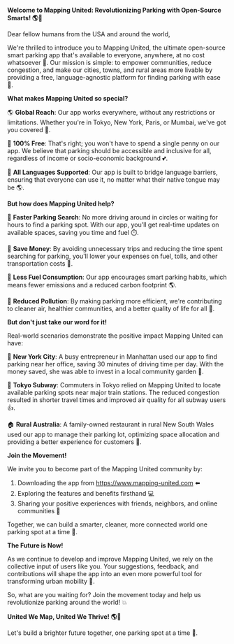 **Welcome to Mapping United: Revolutionizing Parking with Open-Source Smarts! 🌎🚗**

Dear fellow humans from the USA and around the world,

We're thrilled to introduce you to Mapping United, the ultimate open-source smart parking app that's available to everyone, anywhere, at no cost whatsoever 🤩. Our mission is simple: to empower communities, reduce congestion, and make our cities, towns, and rural areas more livable by providing a free, language-agnostic platform for finding parking with ease 🌟.

**What makes Mapping United so special?**

🌎 **Global Reach**: Our app works everywhere, without any restrictions or limitations. Whether you're in Tokyo, New York, Paris, or Mumbai, we've got you covered 🚀.

💸 **100% Free**: That's right; you won't have to spend a single penny on our app. We believe that parking should be accessible and inclusive for all, regardless of income or socio-economic background 💕.

🌈 **All Languages Supported**: Our app is built to bridge language barriers, ensuring that everyone can use it, no matter what their native tongue may be 🌎.

**But how does Mapping United help?**

💨 **Faster Parking Search**: No more driving around in circles or waiting for hours to find a parking spot. With our app, you'll get real-time updates on available spaces, saving you time and fuel ⏱️.

💸 **Save Money**: By avoiding unnecessary trips and reducing the time spent searching for parking, you'll lower your expenses on fuel, tolls, and other transportation costs 💸.

🌿 **Less Fuel Consumption**: Our app encourages smart parking habits, which means fewer emissions and a reduced carbon footprint 🌎.

💚 **Reduced Pollution**: By making parking more efficient, we're contributing to cleaner air, healthier communities, and a better quality of life for all 👏.

**But don't just take our word for it!**

Real-world scenarios demonstrate the positive impact Mapping United can have:

🌆 **New York City**: A busy entrepreneur in Manhattan used our app to find parking near her office, saving 30 minutes of driving time per day. With the money saved, she was able to invest in a local community garden 🌱.

🚂 **Tokyo Subway**: Commuters in Tokyo relied on Mapping United to locate available parking spots near major train stations. The reduced congestion resulted in shorter travel times and improved air quality for all subway users 👍.

🏠 **Rural Australia**: A family-owned restaurant in rural New South Wales used our app to manage their parking lot, optimizing space allocation and providing a better experience for customers 🍴.

**Join the Movement!**

We invite you to become part of the Mapping United community by:

1. Downloading the app from https://www.mapping-united.com ⬅️
2. Exploring the features and benefits firsthand 💻
3. Sharing your positive experiences with friends, neighbors, and online communities 📢

Together, we can build a smarter, cleaner, more connected world one parking spot at a time 🌈.

**The Future is Now!**

As we continue to develop and improve Mapping United, we rely on the collective input of users like you. Your suggestions, feedback, and contributions will shape the app into an even more powerful tool for transforming urban mobility 🔄.

So, what are you waiting for? Join the movement today and help us revolutionize parking around the world! 💥

**United We Map, United We Thrive! 🌎💪**

Let's build a brighter future together, one parking spot at a time 🌟.